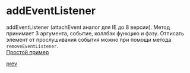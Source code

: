<h1>addEventListener</h1>

<div>
addEventListener (attachEvent аналог для IE до 8 версии).
Метод принимает 3 аргумента, событие, коллбэк функцию и фазу.
Отписать элемент от прослушивания события можно при помощи метода <code>removeEventListener</code>.
<div>
<a href="https://codepen.io/paawel/pen/ZvQaZe?editors=1010">Простой пример</a>

<a href="07.md">prev</a>

